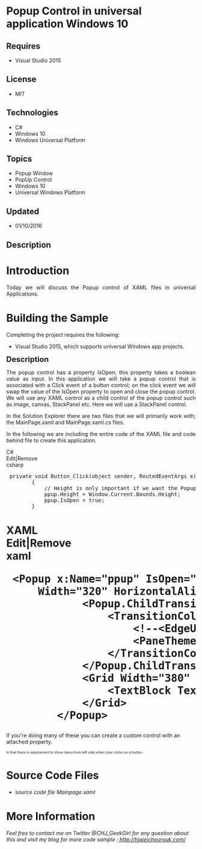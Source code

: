 # Popup Control in universal application Windows 10
## Requires
- Visual Studio 2015
## License
- MIT
## Technologies
- C#
- Windows 10
- Windows Universal Platform
## Topics
- Popup Window
- PopUp Control
- Windows 10
- Universal Windows Platform
## Updated
- 01/10/2016
## Description

<h1 style="text-align:justify">Introduction</h1>
<p style="text-align:justify">Today we will discuss the Popup control of XAML files in universal Applications.&nbsp;</p>
<h1 style="text-align:justify"><span>Building the Sample</span></h1>
<p>Completing the project requires the following:</p>
<ul>
<li>Visual Studio 2015, which supports universal Windows app projects. </li></ul>
<p style="text-align:justify"><span style="font-size:20px; font-weight:bold">Description</span></p>
<p style="text-align:justify">The popup control has a property IsOpen; this property takes a boolean value as&nbsp;input. In this application we will take a popup control that is associated with a Click event of a button control; on the click event we will
 swap the value of the IsOpen property to open and close the popup control. We will use any XAML control as a child control of the popup control such as image, canvas, StackPanel etc. Here we will use a StackPanel control.&nbsp;</p>
<p style="text-align:justify"><span>In the Solution Explorer there are two files that we will primarily work with; the MainPage.xaml and MainPage.xaml.cs files.</span></p>
<p style="text-align:justify"><span>In the following we are&nbsp;including the entire code of the XAML file and code behind file to create this application.</span></p>
<div class="scriptcode">
<div class="pluginEditHolder" pluginCommand="mceScriptCode">
<div class="title" style="text-align:justify"><span>C#</span></div>
<div class="pluginLinkHolder"><span class="pluginEditHolderLink">Edit</span>|<span class="pluginRemoveHolderLink">Remove</span></div>
<span class="hidden">csharp</span>

<div class="preview">
<pre class="csharp">&nbsp;<span class="cs__keyword">private</span>&nbsp;<span class="cs__keyword">void</span>&nbsp;Button_Click(<span class="cs__keyword">object</span>&nbsp;sender,&nbsp;RoutedEventArgs&nbsp;e)&nbsp;
&nbsp;&nbsp;&nbsp;&nbsp;&nbsp;&nbsp;&nbsp;&nbsp;{&nbsp;
&nbsp;&nbsp;&nbsp;&nbsp;&nbsp;&nbsp;&nbsp;&nbsp;&nbsp;&nbsp;&nbsp;&nbsp;<span class="cs__com">//&nbsp;Height&nbsp;is&nbsp;only&nbsp;important&nbsp;if&nbsp;we&nbsp;want&nbsp;the&nbsp;Popup&nbsp;sized&nbsp;to&nbsp;the&nbsp;screen</span>&nbsp;
&nbsp;&nbsp;&nbsp;&nbsp;&nbsp;&nbsp;&nbsp;&nbsp;&nbsp;&nbsp;&nbsp;&nbsp;ppup.Height&nbsp;=&nbsp;Window.Current.Bounds.Height;&nbsp;
&nbsp;&nbsp;&nbsp;&nbsp;&nbsp;&nbsp;&nbsp;&nbsp;&nbsp;&nbsp;&nbsp;&nbsp;ppup.IsOpen&nbsp;=&nbsp;<span class="cs__keyword">true</span>;&nbsp;
&nbsp;&nbsp;&nbsp;&nbsp;&nbsp;&nbsp;&nbsp;&nbsp;}</pre>
</div>
</div>
</div>
<h1>
<div class="scriptcode">
<div class="pluginEditHolder" pluginCommand="mceScriptCode">
<div class="title"><span>XAML</span></div>
<div class="pluginLinkHolder"><span class="pluginEditHolderLink">Edit</span>|<span class="pluginRemoveHolderLink">Remove</span></div>
<span class="hidden">xaml</span>

<div class="preview">
<pre class="xaml">&nbsp;<span class="xaml__tag_start">&lt;Popup</span>&nbsp;x:<span class="xaml__attr_name">Name</span>=<span class="xaml__attr_value">&quot;ppup&quot;</span>&nbsp;<span class="xaml__attr_name">IsOpen</span>=<span class="xaml__attr_value">&quot;False&quot;</span>&nbsp;<span class="xaml__attr_name">IsLightDismissEnabled</span>=<span class="xaml__attr_value">&quot;True&quot;</span>&nbsp;&nbsp;
&nbsp;&nbsp;&nbsp;&nbsp;&nbsp;<span class="xaml__attr_name">Width</span>=<span class="xaml__attr_value">&quot;320&quot;</span>&nbsp;<span class="xaml__attr_name">HorizontalAlignment</span>=<span class="xaml__attr_value">&quot;Left&quot;</span><span class="xaml__tag_start">&gt;&nbsp;
</span>&nbsp;&nbsp;&nbsp;&nbsp;&nbsp;&nbsp;&nbsp;&nbsp;&nbsp;&nbsp;&nbsp;&nbsp;<span class="xaml__tag_start">&lt;Popup</span>.ChildTransitions<span class="xaml__tag_start">&gt;&nbsp;
</span>&nbsp;&nbsp;&nbsp;&nbsp;&nbsp;&nbsp;&nbsp;&nbsp;&nbsp;&nbsp;&nbsp;&nbsp;&nbsp;&nbsp;&nbsp;&nbsp;<span class="xaml__tag_start">&lt;TransitionCollection</span><span class="xaml__tag_start">&gt;&nbsp;
</span>&nbsp;&nbsp;&nbsp;&nbsp;&nbsp;&nbsp;&nbsp;&nbsp;&nbsp;&nbsp;&nbsp;&nbsp;&nbsp;&nbsp;&nbsp;&nbsp;&nbsp;&nbsp;&nbsp;&nbsp;<span class="xaml__comment">&lt;!--&lt;EdgeUIThemeTransition&nbsp;Edge=&quot;Left&quot;&nbsp;/&gt;--&gt;</span>&nbsp;
&nbsp;&nbsp;&nbsp;&nbsp;&nbsp;&nbsp;&nbsp;&nbsp;&nbsp;&nbsp;&nbsp;&nbsp;&nbsp;&nbsp;&nbsp;&nbsp;&nbsp;&nbsp;&nbsp;&nbsp;<span class="xaml__tag_start">&lt;PaneThemeTransition</span>&nbsp;<span class="xaml__attr_name">Edge</span>=<span class="xaml__attr_value">&quot;Left&quot;</span>&nbsp;<span class="xaml__tag_start">/&gt;</span>&nbsp;
&nbsp;&nbsp;&nbsp;&nbsp;&nbsp;&nbsp;&nbsp;&nbsp;&nbsp;&nbsp;&nbsp;&nbsp;&nbsp;&nbsp;&nbsp;&nbsp;<span class="xaml__tag_end">&lt;/TransitionCollection&gt;</span>&nbsp;
&nbsp;&nbsp;&nbsp;&nbsp;&nbsp;&nbsp;&nbsp;&nbsp;&nbsp;&nbsp;&nbsp;&nbsp;&lt;/Popup.ChildTransitions&gt;&nbsp;
&nbsp;&nbsp;&nbsp;&nbsp;&nbsp;&nbsp;&nbsp;&nbsp;&nbsp;&nbsp;&nbsp;&nbsp;<span class="xaml__tag_start">&lt;Grid</span>&nbsp;<span class="xaml__attr_name">Width</span>=<span class="xaml__attr_value">&quot;380&quot;</span>&nbsp;<span class="xaml__attr_name">Height</span>=<span class="xaml__attr_value">&quot;{Binding&nbsp;ElementName=flyoutPane,&nbsp;Path=Height}&quot;</span>&nbsp;&nbsp;<span class="xaml__attr_name">Background</span>=<span class="xaml__attr_value">&quot;{ThemeResource&nbsp;FlyoutBackgroundThemeBrush}&quot;</span>&nbsp;<span class="xaml__tag_start">&gt;&nbsp;
</span>&nbsp;&nbsp;&nbsp;&nbsp;&nbsp;&nbsp;&nbsp;&nbsp;&nbsp;&nbsp;&nbsp;&nbsp;&nbsp;&nbsp;&nbsp;&nbsp;<span class="xaml__tag_start">&lt;TextBlock</span>&nbsp;<span class="xaml__attr_name">Text</span>=<span class="xaml__attr_value">&quot;Grid&nbsp;contents&nbsp;here&quot;</span>&nbsp;<span class="xaml__tag_start">/&gt;</span>&nbsp;
&nbsp;&nbsp;&nbsp;&nbsp;&nbsp;&nbsp;&nbsp;&nbsp;&nbsp;&nbsp;&nbsp;&nbsp;<span class="xaml__tag_end">&lt;/Grid&gt;</span>&nbsp;
&nbsp;&nbsp;&nbsp;&nbsp;&nbsp;&nbsp;&nbsp;&nbsp;<span class="xaml__tag_end">&lt;/Popup&gt;</span></pre>
</div>
</div>
</div>
</h1>
<p><span>If you're doing many of these you can create a custom control with an attached property.</span></p>
<p><span style="font-size:xx-small">In that there is requirement to show menu from left side when User clicks on a button.</span></p>
<h1><span>Source Code Files</span></h1>
<ul>
<li><em>source code file Mainpage.xaml&nbsp;</em> </li></ul>
<h1>More Information</h1>
<p><em>Feel free to contact me on Twitter @CHJ_GeekGirl for any question about this and visit my blog for more code sample :</em><a href="http://www.hjaiejchourouk.com/"><em>&nbsp;http://hjaiejchourouk.com/</em></a><strong>&nbsp;</strong></p>
